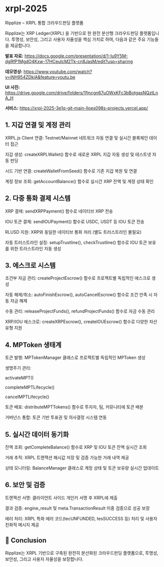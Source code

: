 # xrpl-2025

Ripplize – XRPL 통합 크라우드펀딩 플랫폼

Ripplize는 XRP Ledger(XRPL) 을 기반으로 한 완전 분산형 크라우드펀딩 플랫폼입니다.
투명성, 보안성, 그리고 사용자 자율성을 핵심 가치로 하여, 다음과 같은 주요 기능들을 제공합니다.

**발표 자료:** https://docs.google.com/presentation/d/1-Iu9Y5M-dgRfP1MgdO4Kxw-17HCeuIcM2Tk-cn8JasM/edit?usp=sharing

**데모영상:** https://www.youtube.com/watch?v=iNH954ZDkiA&feature=youtu.be

**UI 사진:** https://drive.google.com/drive/folders/1fjncgn67uOWxKFc3bBotgasNQztLnA_H

**서비스:** https://xrpl-2025-3e1q-git-main-lloes098s-projects.vercel.app/


## 1. 지갑 연결 및 계정 관리

XRPL.js Client 연결: Testnet/Mainnet 네트워크 자동 연결 및 실시간 블록체인 데이터 접근

지갑 생성: createXRPLWallet() 함수로 새로운 XRPL 지갑 자동 생성 및 테스트넷 자동 펀딩

시드 기반 연결: createWalletFromSeed() 함수로 기존 지갑 복원 및 연결

계정 정보 조회: getAccountBalance() 함수로 실시간 XRP 잔액 및 계정 상태 확인

## 2. 다중 통화 결제 시스템

XRP 결제: sendXRPPayment() 함수로 네이티브 XRP 전송

IOU 토큰 결제: sendIOUPayment() 함수로 USDC, USDT 등 IOU 토큰 전송

RLUSD 지원: XRP와 동일한 네이티브 통화 처리 (별도 트러스트라인 불필요)

자동 트러스트라인 설정: setupTrustline(), checkTrustline() 함수로 IOU 토큰 보유를 위한 트러스트라인 자동 생성

## 3. 에스크로 시스템

조건부 자금 관리: createProjectEscrow() 함수로 프로젝트별 독립적인 에스크로 생성

자동 해제/취소: autoFinishEscrow(), autoCancelEscrow() 함수로 조건 만족 시 자동 자금 해제

수동 관리: releaseProjectFunds(), refundProjectFunds() 함수로 자금 수동 관리

XRP/IOU 에스크로: createXRPEscrow(), createIOUEscrow() 함수로 다양한 자산 유형 지원

## 4. MPToken 생태계

토큰 발행: MPTokenManager 클래스로 프로젝트별 독립적인 MPToken 생성

생명주기 관리:

activateMPT()

completeMPTLifecycle()

cancelMPTLifecycle()

토큰 배포: distributeMPTTokens() 함수로 투자자, 팀, 커뮤니티에 토큰 배분

거버넌스 통합: 토큰 기반 투표권 및 의사결정 시스템 연동

## 5. 실시간 데이터 동기화

잔액 조회: getCompleteBalance() 함수로 XRP 및 IOU 토큰 잔액 실시간 조회

거래 추적: XRPL 트랜잭션 해시값 저장 및 검증 가능한 거래 내역 제공

상태 모니터링: BalanceManager 클래스로 계정 상태 및 토큰 보유량 실시간 업데이트

## 6. 보안 및 검증

트랜잭션 서명: 클라이언트 사이드 개인키 서명 후 XRPL에 제출

결과 검증: engine_result 및 meta.TransactionResult 이중 검증으로 성공 보장

에러 처리: XRPL 특화 에러 코드(tecUNFUNDED, tesSUCCESS 등) 처리 및 사용자 친화적 메시지 제공

## 🚀 Conclusion 

Ripplize는 XRPL 기반으로 구축된 완전히 분산화된 크라우드펀딩 플랫폼으로,
투명성, 보안성, 그리고 사용자 자율성을 보장합니다.
